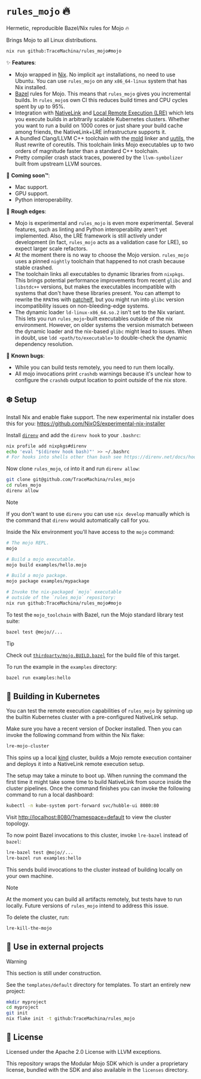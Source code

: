 # `rules_mojo` 🔥

Hermetic, reproducible Bazel/Nix rules for Mojo 🔥

Brings Mojo to all Linux distributions.

```bash
nix run github:TraceMachina/rules_mojo#mojo
```

✨ **Features**:

- Mojo wrapped in [Nix](https://nixos.org/). No implicit `apt` installations, no
  need to use Ubuntu. You can use `rules_mojo` on any `x86_64-linux` system that
  has Nix installed.
- [Bazel](https://bazel.build/) rules for Mojo. This means that `rules_mojo`
  gives you incremental builds. In `rules_mojo`s own CI this reduces build times
  and CPU cycles spent by up to 95%.
- Integration with [NativeLink](https://github.com/TraceMachina/nativelink) and
  [Local Remote Execution (LRE)](https://github.com/TraceMachina/nativelink/tree/main/local-remote-execution)
  which lets you execute builds in arbitrarily scalable Kubernetes clusters.
  Whether you want to run a build on 1000 cores or just share your build cache
  among friends, the NativeLink+LRE infrastructure supports it.
- A bundled Clang/LLVM C++ toolchain with the [mold](https://github.com/rui314/mold)
  linker and [uutils](https://github.com/uutils/coreutils), the Rust rewrite of
  coreutils. This toolchain links Mojo executables up to two orders of magnitude
  faster than a standard C++ toolchain.
- Pretty compiler crash stack traces, powered by the `llvm-symbolizer` built
  from upstream LLVM sources.

🔮 **Coming soon™**:

- Mac support.
- GPU support.
- Python interoperability.

🔪 **Rough edges**:

- Mojo is experimental and `rules_mojo` is even more experimental. Several
  features, such as linting and Python interoperability aren't yet implemented.
  Also, the LRE framework is still actively under development (in fact,
  `rules_mojo` acts as a validation case for LRE), so expect larger scale
  refactors.
- At the moment there is no way to choose the Mojo version. `rules_mojo` uses
  a pinned `nightly` toolchain that happened to not crash because stable
  crashed.
- The toolchain links all executables to dynamic libraries from `nixpkgs`.
  This brings potential performance improvements from recent `glibc` and
  `libstdc++` versions, but makes the executables incompatible with systems that
  don't have these libraries present. You can attempt to rewrite the `RPATH`s
  with [patchelf](https://github.com/NixOS/patchelf), but you might run into
  `glibc` version incompatibility issues on non-bleeding-edge systems.
- The dynamic loader `ld-linux-x86_64.so.2` isn't set to the Nix variant.
  This lets you run `rules_mojo`-built executables outside of the nix
  environment. However, on older systems the version mismatch between the
  dynamic loader and the nix-based `glibc` might lead to issues. When in doubt,
  use `ldd <path/to/executable>` to double-check the dynamic dependency
  resolution.

🦋 **Known bugs**:

- While you can build tests remotely, you need to run them locally.
- All mojo invocations print `crashdb` warnings because it's unclear how to
  configure the `crashdb` output location to point outside of the nix store.

## ❄️ Setup

Install Nix and enable flake support. The new experimental nix installer does
this for you: <https://github.com/NixOS/experimental-nix-installer>

Install [`direnv`](https://direnv.net/) and add the `direnv hook` to your
`.bashrc`:

```bash
nix profile add nixpkgs#direnv
echo 'eval "$(direnv hook bash)"' >> ~/.bashrc
# For hooks into shells other than bash see https://direnv.net/docs/hook.html.
```

Now clone `rules_mojo`, `cd` into it and run `direnv allow`:

```bash
git clone git@github.com/TraceMachina/rules_mojo
cd rules_mojo
direnv allow
```

> [!NOTE]
> If you don't want to use `direnv` you can use `nix develop` manually which is
> the command that `direnv` would automatically call for you.

Inside the Nix environment you'll have access to the `mojo` command:

```bash
# The mojo REPL.
mojo

# Build a mojo executable.
mojo build examples/hello.mojo

# Build a mojo package.
mojo package examples/mypackage

# Invoke the nix-packaged `mojo` executable
# outside of the `rules_mojo` repository:
nix run github:TraceMachina/rules_mojo#mojo
```

To test the `mojo_toolchain` with Bazel, run the Mojo standard library test
suite:

```bash
bazel test @mojo//...
```

> [!TIP]
> Check out [`thirdparty/mojo.BUILD.bazel`](./thirdparty/mojo.BUILD.bazel) for
> the build file of this target.

To run the example in the `examples` directory:

```bash
bazel run examples:hello
```

## 🚢 Building in Kubernetes

You can test the remote execution capabilities of `rules_mojo` by spinning up
the builtin Kubernetes cluster with a pre-configured NativeLink setup.

Make sure you have a recent version of Docker installed. Then you can invoke the
following command from within the Nix flake:

```bash
lre-mojo-cluster
```

This spins up a local [kind](https://kind.sigs.k8s.io/) cluster, builds a Mojo
remote execution container and deploys it into a NativeLink remote execution
setup.

The setup may take a minute to boot up. When running the command the first time
it might take some time to build NativeLink from source inside the cluster
pipelines. Once the command finishes you can invoke the following command to run
a local dashboard:

```bash
kubectl -n kube-system port-forward svc/hubble-ui 8080:80
```

Visit <http://localhost:8080/?namespace=default> to view the cluster topology.

To now point Bazel invocations to this cluster, invoke `lre-bazel` instead of
`bazel`:

```bash
lre-bazel test @mojo//...
lre-bazel run examples:hello
```

This sends build invocations to the cluster instead of building locally on your
own machine.

> [!NOTE]
> At the moment you can build all artifacts remotely, but tests have to run
> locally. Future versions of `rules_mojo` intend to address this issue.

To delete the cluster, run:

```bash
lre-kill-the-mojo
```

## 🌱 Use in external projects

> [!WARNING]
> This section is still under construction.

See the `templates/default` directory for templates. To start an entirely new
project:

```bash
mkdir myproject
cd myproject
git init
nix flake init -t github:TraceMachina/rules_mojo
```

## 📜 License

Licensed under the Apache 2.0 License with LLVM exceptions.

This repository wraps the Modular Mojo SDK which is under a proprietary license,
bundled with the SDK and also available in the `licenses` directory.
